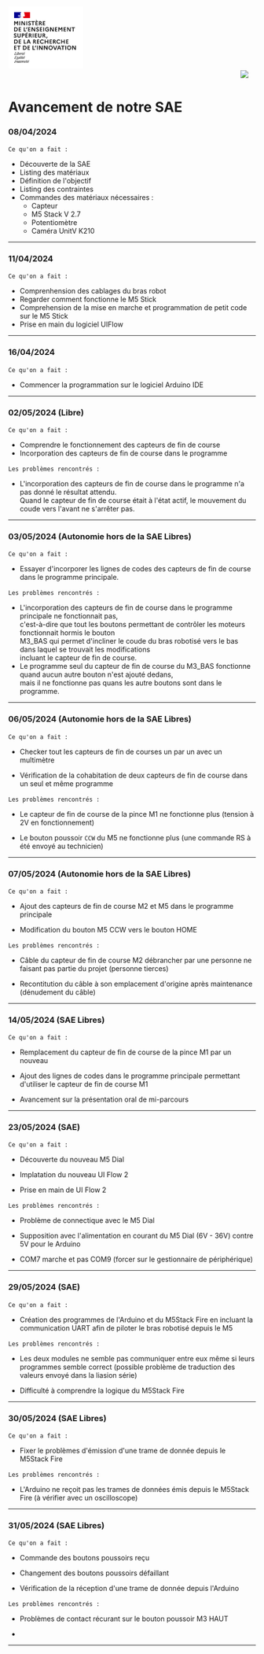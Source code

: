 <img src="https://github.com/ErenS61/SAE4-BRAS-ROBOT-M5STACK/blob/main/Images/Logo_enseignement_sup.png" width="152">&nbsp;&nbsp;&nbsp;&nbsp;&nbsp;&nbsp;&nbsp;&nbsp;&nbsp;&nbsp;&nbsp;&nbsp;&nbsp;&nbsp;&nbsp;&nbsp;&nbsp;&nbsp;&nbsp;&nbsp;&nbsp;&nbsp;&nbsp;&nbsp;&nbsp;&nbsp;&nbsp;&nbsp;&nbsp;&nbsp;&nbsp;&nbsp;&nbsp;&nbsp;&nbsp;&nbsp;&nbsp;&nbsp;&nbsp;&nbsp;&nbsp;&nbsp;&nbsp;&nbsp;&nbsp;&nbsp;&nbsp;&nbsp;&nbsp;&nbsp;&nbsp;&nbsp;&nbsp;&nbsp;&nbsp;&nbsp;&nbsp;&nbsp;&nbsp;&nbsp;&nbsp;&nbsp;&nbsp;&nbsp;&nbsp;&nbsp;&nbsp;&nbsp;&nbsp;&nbsp;&nbsp;&nbsp;&nbsp;&nbsp;&nbsp;&nbsp;&nbsp;&nbsp;&nbsp;&nbsp;&nbsp;&nbsp;&nbsp;&nbsp;&nbsp;&nbsp;&nbsp;&nbsp;&nbsp;&nbsp;&nbsp;&nbsp;&nbsp;&nbsp;&nbsp;&nbsp;&nbsp;&nbsp;&nbsp;&nbsp;&nbsp;&nbsp;&nbsp;&nbsp;&nbsp;&nbsp;&nbsp;&nbsp;&nbsp;&nbsp;&nbsp;&nbsp;&nbsp;&nbsp;&nbsp;&nbsp;&nbsp;&nbsp;&nbsp;&nbsp;<img src="https://github.com/ErenS61/SAE4-BRAS-ROBOT-M5STACK/blob/main/Images/Logo_Universit%C3%A9_de_Haute-Alsace_-_UHA.png" width="330">

# Avancement de notre SAE

### 08/04/2024

`Ce qu'on a fait :`

- Découverte de la SAE
- Listing des matériaux
- Définition de l'objectif
- Listing des contraintes
- Commandes des matériaux nécessaires :
  - Capteur
  - M5 Stack V 2.7
  - Potentiomètre
  - Caméra UnitV K210

***

### 11/04/2024

`Ce qu'on a fait :`

- Comprenhension des cablages du bras robot
- Regarder comment fonctionne le M5 Stick
- Comprehension de la mise en marche et programmation de petit code sur le M5 Stick
- Prise en main du logiciel UIFlow

***

### 16/04/2024

`Ce qu'on a fait :`

- Commencer la programmation sur le logiciel Arduino IDE

***

### 02/05/2024 (Libre)

`Ce qu'on a fait :`

- Comprendre le fonctionnement des capteurs de fin de course
- Incorporation des capteurs de fin de course dans le programme

`Les problèmes rencontrés :`

- L'incorporation des capteurs de fin de course dans le programme n'a pas donné le résultat attendu. <br>Quand le capteur de fin de course était à l'état actif, le mouvement du coude vers l'avant ne s'arrêter pas.

***

### 03/05/2024 (Autonomie hors de la SAE Libres)

`Ce qu'on a fait :`

- Essayer d'incorporer les lignes de codes des capteurs de fin de course dans le programme principale.

`Les problèmes rencontrés :`

- L'incorporation des capteurs de fin de course dans le programme principale ne fonctionnait pas, <br>c'est-à-dire que tout les boutons permettant de contrôler les moteurs fonctionnait hormis le bouton <br>M3_BAS qui permet d'incliner le coude du bras robotisé vers le bas dans laquel se trouvait les modifications <br>incluant le capteur de fin de course.
- Le programme seul du capteur de fin de course du M3_BAS fonctionne quand aucun autre bouton n'est ajouté dedans, <br>mais il ne fonctionne pas quans les autre boutons sont dans le programme.

***

### 06/05/2024 (Autonomie hors de la SAE Libres)

`Ce qu'on a fait :`

- Checker tout les capteurs de fin de courses un par un avec un multimètre

- Vérification de la cohabitation de deux capteurs de fin de course dans un seul et même programme

`Les problèmes rencontrés :`

- Le capteur de fin de course de la pince M1 ne fonctionne plus (tension à 2V en fonctionnement)

- Le bouton poussoir `CCW` du M5 ne fonctionne plus (une commande RS à été envoyé au technicien)

***

### 07/05/2024 (Autonomie hors de la SAE Libres)

`Ce qu'on a fait :`

- Ajout des capteurs de fin de course M2 et M5 dans le programme principale

- Modification du bouton M5 CCW vers le bouton HOME

`Les problèmes rencontrés :`

- Câble du capteur de fin de course M2 débrancher par une personne ne faisant pas partie du projet (personne tierces)

- Recontitution du câble à son emplacement d'origine après maintenance (dénudement du câble)

***

### 14/05/2024 (SAE Libres)

`Ce qu'on a fait :`

- Remplacement du capteur de fin de course de la pince M1 par un nouveau

- Ajout des lignes de codes dans le programme principale permettant d'utiliser le capteur de fin de course M1

- Avancement sur la présentation oral de mi-parcours

***

### 23/05/2024 (SAE)

`Ce qu'on a fait :`

- Découverte du nouveau M5 Dial

- Implatation du nouveau UI Flow 2

- Prise en main de UI Flow 2

`Les problèmes rencontrés :`

- Problème de connectique avec le M5 Dial

- Supposition avec l'alimentation en courant du M5 Dial (6V - 36V) contre 5V pour le Arduino

- COM7 marche et pas COM9 (forcer sur le gestionnaire de périphérique)

***

### 29/05/2024 (SAE)

`Ce qu'on a fait :`

- Création des programmes de l'Arduino et du M5Stack Fire en incluant la communication UART afin de piloter le bras robotisé depuis le M5

`Les problèmes rencontrés :`

- Les deux modules ne semble pas communiquer entre eux même si leurs programmes semble correct (possible problème de traduction des valeurs envoyé dans la liasion série)

- Difficulté à comprendre la logique du M5Stack Fire

***

### 30/05/2024 (SAE Libres)

`Ce qu'on a fait :`

- Fixer le problèmes d'émission d'une trame de donnée depuis le M5Stack Fire

`Les problèmes rencontrés :`

- L'Arduino ne reçoit pas les trames de données émis depuis le M5Stack Fire (à vérifier avec un oscilloscope)

***

### 31/05/2024 (SAE Libres)

`Ce qu'on a fait :`

- Commande des boutons poussoirs reçu

- Changement des boutons poussoirs défaillant

- Vérification de la réception d'une trame de donnée depuis l'Arduino

`Les problèmes rencontrés :`

- Problèmes de contact récurant sur le bouton poussoir M3 HAUT

- 

***
